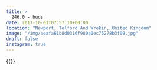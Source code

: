 ```yaml
---
title: >
  246.0 - buds
date: 2017-10-01T07:57:10+00:00
location: "Newport, Telford And Wrekin, United Kingdom"
image: "/img/aeafa61b8d0316f980a0ec75278b3f09.jpg"
draft: false
instagram: true
---
```


{{<photo src="/img/aeafa61b8d0316f980a0ec75278b3f09.jpg">}}
